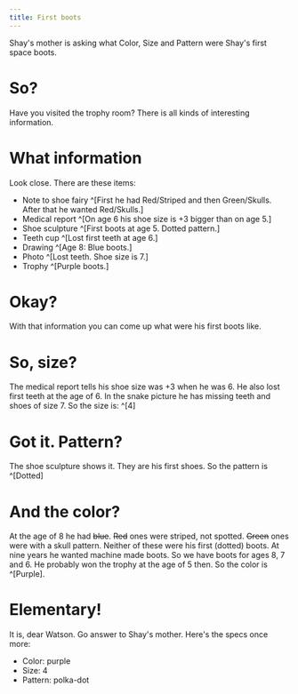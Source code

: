 ```yaml
---
title: First boots
---
```


Shay's mother is asking what Color, Size and Pattern were Shay's first space boots.

# So?
Have you visited the trophy room? There is all kinds of interesting information.

# What information
Look close. There are these items:
 - Note to shoe fairy ^[First he had Red/Striped and then Green/Skulls. After that he wanted Red/Skulls.]
 - Medical report ^[On age 6 his shoe size is +3 bigger than on age 5.]
 - Shoe sculpture ^[First boots at age 5. Dotted pattern.]
 - Teeth cup ^[Lost first teeth at age 6.]
 - Drawing ^[Age 8: Blue boots.]
 - Photo ^[Lost teeth. Shoe size is 7.]
 - Trophy ^[Purple boots.]

# Okay?
With that information you can come up what were his first boots like.

# So, size?
The medical report tells his shoe size was +3 when he was 6. He also lost first teeth at the age of 6. In the snake picture he has missing teeth and shoes of size 7.
So the size is: ^[4]

# Got it. Pattern?
The shoe sculpture shows it. They are his first shoes. So the pattern is ^[Dotted]

# And the color?
At the age of 8 he had ~~blue~~. ~~Red~~ ones were striped, not spotted. ~~Green~~ ones were with a skull pattern. Neither of these were his first (dotted) boots. At nine years he wanted machine made boots. So we have boots for ages 8, 7 and 6. He probably won the trophy at the age of 5 then. So the color is ^[Purple].

# Elementary!
It is, dear Watson. Go answer to Shay's mother. Here's the specs once more:
 - Color: purple
 - Size: 4
 - Pattern: polka-dot
